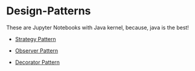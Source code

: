 # Design-Patterns

These are Jupyter Notebooks with Java kernel, because, java is the best!

* [Strategy Pattern](https://github.com/aashishksahu/Design-Patterns/blob/master/Strategy.ipynb "Strategy Pattern")

* [Observer Pattern](https://github.com/aashishksahu/Design-Patterns/blob/master/Observer.ipynb "Observer Pattern")


* [Decorator Pattern](https://github.com/aashishksahu/Design-Patterns/blob/master/Decorator.ipynb "Decorator Pattern")
